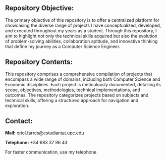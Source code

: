 ## Repository Objective:
The primary objective of this repository is to offer a centralized platform for showcasing the diverse range of projects I have conceptualized, developed, and executed throughout my years as a student. Through this repository, I aim to highlight not only the technical skills acquired but also the evolution of problem-solving abilities, collaboration aptitude, and innovative thinking that define my journey as a Computer Science Engineer.

## Repository Contents:
This repository comprises a comprehensive compilation of projects that encompass a wide range of domains, including both Computer Science and Economic disciplines. Each project is meticulously documented, detailing its scope, objectives, methodologies, technical implementations, and outcomes. The repository categorizes projects based on subjects and technical skills, offering a structured approach for navigation and exploration.

## Contact:
**Mail:** oriol.farres@estudiantat.upc.edu

**Telephone:** +34 683 37 96 43

For faster communication, use my telephone.
